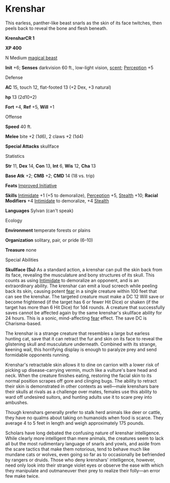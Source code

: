 # Krenshar 

This earless, panther-like beast snarls as the skin of its face twitches, then peels back to reveal the bone and flesh beneath.

**KrensharCR 1**

**XP 400**

N Medium [magical beast](monsters/creatureTypes.md#_magical-beast)

**Init** +6; **Senses** darkvision 60 ft., low-light vision, [scent](monsters/universalMonsterRules.md#_scent); [Perception](additionalMonsters/../skills/perception.md#_perception) +5

Defense

**AC** 15, touch 12, flat-footed 13 (+2 Dex, +3 natural)

**hp** 13 (2d10+2)

**Fort** +4, **Ref** +5, **Will** +1

Offense

**Speed** 40 ft.

**Melee** bite +2 (1d6), 2 claws +2 (1d4)

**Special Attacks** skullface

Statistics

**Str** 11, **Dex** 14, **Con** 13, **Int** 6, **Wis** 12, **Cha** 13

**Base Atk** +2; **CMB** +2; **CMD** 14 (18 vs. trip)

**Feats** [Improved Initiative](additionalMonsters/../feats.md#_improved-initiative)

**Skills** [Intimidate](additionalMonsters/../skills/intimidate.md#_intimidate) +1 (+5 to demoralize), [Perception](additionalMonsters/../skills/perception.md#_perception) +5, [Stealth](additionalMonsters/../skills/stealth.md#_stealth) +10; **Racial Modifiers** +4 [Intimidate](additionalMonsters/../skills/intimidate.md#_intimidate) to demoralize, +4 [Stealth](additionalMonsters/../skills/stealth.md#_stealth)

**Languages** Sylvan (can't speak)

Ecology

**Environment** temperate forests or plains

**Organization** solitary, pair, or pride (6–10)

**Treasure** none

Special Abilities

**Skullface (Su)** As a standard action, a krenshar can pull the skin back from its face, revealing the musculature and bony structures of its skull. This counts as using [Intimidate](additionalMonsters/../skills/intimidate.md#_intimidate) to demoralize an opponent, and is an extraordinary ability. The krenshar can emit a loud screech while peeling back its skin, causing potent [fear](monsters/universalMonsterRules.md#_fear-(su-or-sp)) in a single creature within 100 feet that can see the krenshar. The targeted creature must make a DC 12 Will save or become frightened (if the target has 6 or fewer Hit Dice) or shaken (if the target has more than 6 Hit Dice) for 1d4 rounds. A creature that successfully saves cannot be affected again by the same krenshar's skullface ability for 24 hours. This is a sonic, mind-affecting [fear](monsters/universalMonsterRules.md#_fear-(su-or-sp)) effect. The save DC is Charisma-based.

The krenshar is a strange creature that resembles a large but earless hunting cat, save that it can retract the fur and skin on its face to reveal the glistening skull and musculature underneath. Combined with its strange, keening wail, this horrifying display is enough to paralyze prey and send formidable opponents running.

Krenshar's retractable skin allows it to dine on carrion with a lower risk of picking up disease-carrying vermin, much like a vulture's bare head and neck. When the creature finishes eating, restoring the facial skin to its normal position scrapes off gore and clinging bugs. The ability to retract their skin is demonstrated in other contexts as well—male krenshars bare their skulls at rivals as a challenge over mates, females use this ability to ward off undesired suitors, and hunting adults use it to scare prey into ambushes.

Though krenshars generally prefer to stalk herd animals like deer or cattle, they have no qualms about taking on humanoids when food is scarce. They average 4 to 5 feet in length and weigh approximately 175 pounds.

Scholars have long debated the confusing nature of krenshar intelligence. While clearly more intelligent than mere animals, the creatures seem to lack all but the most rudimentary language of snarls and yowls, and aside from the scare tactics that make them notorious, tend to behave much like mundane cats or wolves, even going so far as to occasionally be befriended by rangers or druids. Those who deny krenshars' intelligence, however, need only look into their strange violet eyes or observe the ease with which they manipulate and outmaneuver their prey to realize their folly—an error few make twice.

